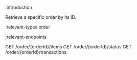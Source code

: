 :introduction

Retrieve a specific order by its ID.

:relevant-types order

:relevant-endpoints

GET /order/{orderId}/items
GET /order/{orderId}/status
GET /order/{orderId}/transactions
